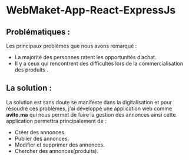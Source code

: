 # WebMaket-App-React-ExpressJs

## Problématiques :
Les principaux problèmes que nous avons remarqué :
- La majorité des personnes ratent les opportunités d’achat.
- Il y a ceux qui rencontrent des difficultés lors de la commercialisation des produits .
## La solution :
La solution est sans doute se manifeste dans la digitalisation et pour résoudre ces problèmes,
j'ai  développé une application web comme **avito.ma** qui nous permet de faire la gestion
des annonces ainsi cette application permettra principalement de :
- Créer des annonces.
- Publier des annonces.
- Modifier et supprimer des annonces.
- Chercher des annonces(produits).
